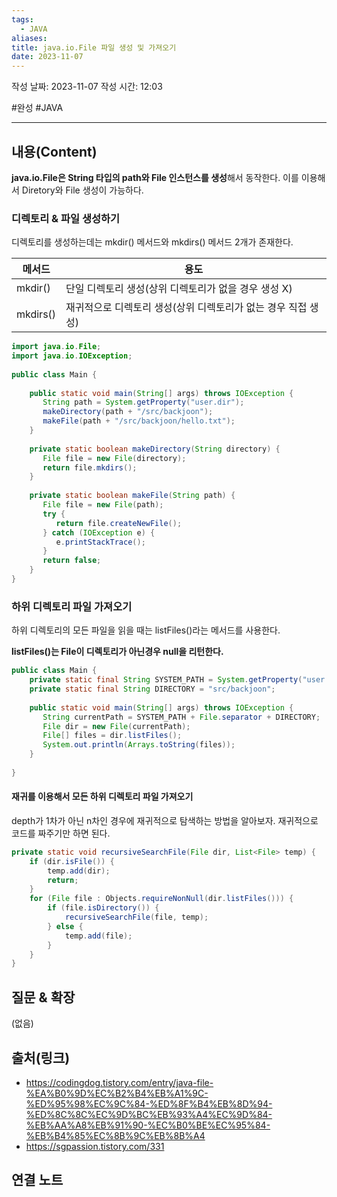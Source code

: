 ```yaml
---
tags:
  - JAVA
aliases: 
title: java.io.File 파일 생성 및 가져오기
date: 2023-11-07
---
```

작성 날짜: 2023-11-07
작성 시간: 12:03

#완성 #JAVA 

----
## 내용(Content)

**java.io.File은 String 타입의 path와 File 인스턴스를 생성**해서 동작한다. 이를 이용해서 Diretory와 File 생성이 가능하다.

### 디렉토리  & 파일 생성하기

디렉토리를 생성하는데는 mkdir() 메서드와 mkdirs() 메서드 2개가 존재한다.

| 메서드   | 용도                                                 |
| -------- | ---------------------------------------------------- |
| mkdir()  | 단일 디렉토리 생성(상위 디렉토리가 없을 경우 생성 X) |
| mkdirs() | 재귀적으로 디렉토리 생성(상위 디렉토리가 없는 경우 직접 생성) |


```java
import java.io.File;  
import java.io.IOException;  
  
public class Main {  
  
    public static void main(String[] args) throws IOException {  
       String path = System.getProperty("user.dir");  
       makeDirectory(path + "/src/backjoon");  
       makeFile(path + "/src/backjoon/hello.txt");  
    }  
  
    private static boolean makeDirectory(String directory) {  
       File file = new File(directory);  
       return file.mkdirs();  
    }  
  
    private static boolean makeFile(String path) {  
       File file = new File(path);  
       try {  
          return file.createNewFile();  
       } catch (IOException e) {  
          e.printStackTrace();  
       }  
       return false;  
    }  
}
```

### 하위 디렉토리 파일 가져오기

하위 디렉토리의 모든 파일을 읽을 때는 listFiles()라는 메서드를 사용한다.

**listFiles()는 File이 디렉토리가 아닌경우 null을 리턴한다.**

```java
public class Main {  
    private static final String SYSTEM_PATH = System.getProperty("user.dir");  
    private static final String DIRECTORY = "src/backjoon";  
  
    public static void main(String[] args) throws IOException {  
       String currentPath = SYSTEM_PATH + File.separator + DIRECTORY;  
       File dir = new File(currentPath);  
       File[] files = dir.listFiles();  
       System.out.println(Arrays.toString(files));  
    }  
  
}
```


#### 재귀를 이용해서 모든 하위 디렉토리 파일 가져오기

depth가 1차가 아닌 n차인 경우에 재귀적으로 탐색하는 방법을 알아보자.
재귀적으로 코드를 짜주기만 하면 된다.

```java
private static void recursiveSearchFile(File dir, List<File> temp) {  
	if (dir.isFile()) {  
		temp.add(dir);  
		return; 
	}  
    for (File file : Objects.requireNonNull(dir.listFiles())) {  
		if (file.isDirectory()) {  
			recursiveSearchFile(file, temp);  
		} else {  
			temp.add(file);  
		}  
    }  
}
```


## 질문 & 확장

(없음)

## 출처(링크)
- https://codingdog.tistory.com/entry/java-file-%EA%B0%9D%EC%B2%B4%EB%A1%9C-%ED%95%98%EC%9C%84-%ED%8F%B4%EB%8D%94-%ED%8C%8C%EC%9D%BC%EB%93%A4%EC%9D%84-%EB%AA%A8%EB%91%90-%EC%B0%BE%EC%95%84-%EB%B4%85%EC%8B%9C%EB%8B%A4
- https://sgpassion.tistory.com/331

## 연결 노트










